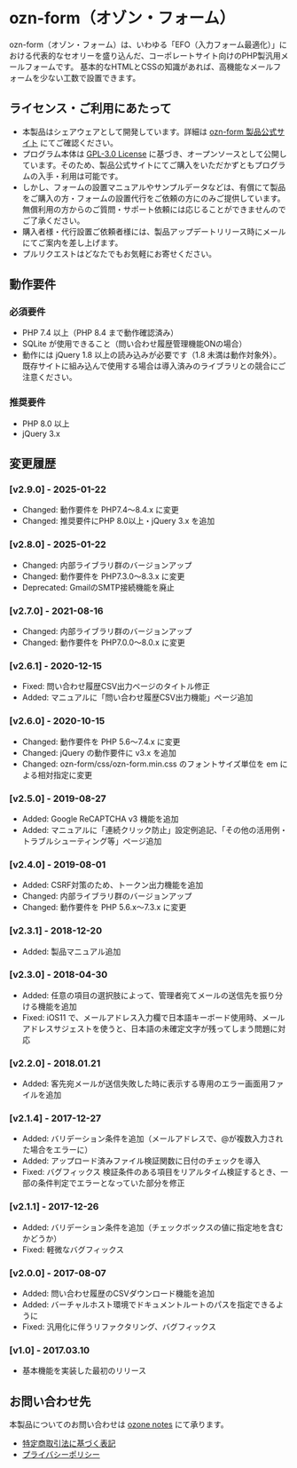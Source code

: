 # ozn-form（オゾン・フォーム）

ozn-form（オゾン・フォーム）は、いわゆる「EFO（入力フォーム最適化）」における代表的なセオリーを盛り込んだ、コーポレートサイト向けのPHP製汎用メールフォームです。
基本的なHTMLとCSSの知識があれば、高機能なメールフォームを少ない工数で設置できます。

## ライセンス・ご利用にあたって

- 本製品はシェアウェアとして開発しています。詳細は [ozn-form 製品公式サイト](https://www.ozonenotes.jp/ozn-form/) にてご確認ください。
- プログラム本体は [GPL-3.0 License](https://www.gnu.org/licenses/gpl-3.0.ja.html) に基づき、オープンソースとして公開しています。そのため、製品公式サイトにてご購入をいただかずともプログラムの入手・利用は可能です。
- しかし、フォームの設置マニュアルやサンプルデータなどは、有償にて製品をご購入の方・フォームの設置代行をご依頼の方にのみご提供しています。無償利用の方からのご質問・サポート依頼には応じることができませんのでご了承ください。
- 購入者様・代行設置ご依頼者様には、製品アップデートリリース時にメールにてご案内を差し上げます。
- プルリクエストはどなたでもお気軽にお寄せください。

## 動作要件

### 必須要件
- PHP 7.4 以上（PHP 8.4 まで動作確認済み）
- SQLite が使用できること（問い合わせ履歴管理機能ONの場合）
- 動作には jQuery 1.8 以上の読み込みが必要です（1.8 未満は動作対象外）。既存サイトに組み込んで使用する場合は導入済みのライブラリとの競合にご注意ください。

### 推奨要件  
- PHP 8.0 以上
- jQuery 3.x

## 変更履歴

### [v2.9.0] - 2025-01-22

- Changed:    動作要件を PHP7.4〜8.4.x に変更
- Changed:    推奨要件にPHP 8.0以上・jQuery 3.x を追加

### [v2.8.0] - 2025-01-22

- Changed:    内部ライブラリ群のバージョンアップ
- Changed:    動作要件を PHP7.3.0〜8.3.x に変更
- Deprecated: GmailのSMTP接続機能を廃止

### [v2.7.0] - 2021-08-16

- Changed: 内部ライブラリ群のバージョンアップ
- Changed: 動作要件を PHP7.0.0〜8.0.x に変更

### [v2.6.1] - 2020-12-15

- Fixed: 問い合わせ履歴CSV出力ページのタイトル修正
- Added: マニュアルに「問い合わせ履歴CSV出力機能」ページ追加

### [v2.6.0] - 2020-10-15

- Changed: 動作要件を PHP 5.6〜7.4.x に変更
- Changed: jQuery の動作要件に v3.x を追加
- Changed: ozn-form/css/ozn-form.min.css のフォントサイズ単位を em による相対指定に変更

### [v2.5.0] - 2019-08-27

- Added: Google ReCAPTCHA v3 機能を追加
- Added: マニュアルに「連続クリック防止」設定例追記、「その他の活用例・トラブルシューティング等」ページ追加

### [v2.4.0] - 2019-08-01

- Added: CSRF対策のため、トークン出力機能を追加
- Changed: 内部ライブラリ群のバージョンアップ
- Changed: 動作要件を PHP 5.6.x〜7.3.x に変更

### [v2.3.1] - 2018-12-20

- Added: 製品マニュアル追加

### [v2.3.0] - 2018-04-30

- Added: 任意の項目の選択肢によって、管理者宛てメールの送信先を振り分ける機能を追加
- Fixed: iOS11 で、メールアドレス入力欄で日本語キーボード使用時、メールアドレスサジェストを使うと、日本語の未確定文字が残ってしまう問題に対応

### [v2.2.0] - 2018.01.21

- Added: 客先宛メールが送信失敗した時に表示する専用のエラー画面用ファイルを追加

### [v2.1.4] - 2017-12-27

- Added: バリデーション条件を追加（メールアドレスで、@が複数入力された場合をエラーに）
- Added: アップロード済みファイル検証関数に日付のチェックを導入
- Fixed: バグフィックス 検証条件のある項目をリアルタイム検証するとき、一部の条件判定でエラーとなっていた部分を修正

### [v2.1.1] - 2017-12-26

- Added: バリデーション条件を追加（チェックボックスの値に指定地を含むかどうか）
- Fixed: 軽微なバグフィックス

### [v2.0.0] - 2017-08-07

- Added: 問い合わせ履歴のCSVダウンロード機能を追加
- Added: バーチャルホスト環境でドキュメントルートのパスを指定できるように
- Fixed: 汎用化に伴うリファクタリング、バグフィックス

### [v1.0] - 2017.03.10

- 基本機能を実装した最初のリリース

## お問い合わせ先

本製品についてのお問い合わせは [ozone notes](https://www.ozonenotes.jp/) にて承ります。

- [特定商取引法に基づく表記](https://www.ozonenotes.jp/ozn-form/guidance.html) 
- [プライバシーポリシー](https://www.ozonenotes.jp/agreement/#privacy)